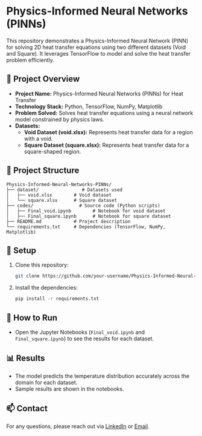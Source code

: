 
# Physics-Informed Neural Networks (PINNs)

This repository demonstrates a Physics-Informed Neural Network (PINN) for solving 2D heat transfer equations using two different datasets (Void and Square). It leverages TensorFlow to model and solve the heat transfer problem efficiently.

## 🚀 Project Overview
- **Project Name:** Physics-Informed Neural Networks (PINNs) for Heat Transfer
- **Technology Stack:** Python, TensorFlow, NumPy, Matplotlib
- **Problem Solved:** Solves heat transfer equations using a neural network model constrained by physics laws.
- **Datasets:**
  - **Void Dataset (void.xlsx):** Represents heat transfer data for a region with a void.
  - **Square Dataset (square.xlsx):** Represents heat transfer data for a square-shaped region.

## 📁 Project Structure
```
Physics-Informed-Neural-Networks-PINNs/
├── dataset/                # Datasets used
│   ├── void.xlsx        # Void dataset
│   └── square.xlsx      # Square dataset
├── codes/                 # Source code (Python scripts)
│   ├── Final_void.ipynb        # Notebook for void dataset
│   ├── Final_square.ipynb      # Notebook for square dataset
├── README.md            # Project description
└── requirements.txt     # Dependencies (TensorFlow, NumPy, Matplotlib)
```

## 🔧 Setup
1. Clone this repository:
   ```bash
   git clone https://github.com/your-username/Physics-Informed-Neural-Networks-PINNs.git
   ```
2. Install the dependencies:
   ```bash
   pip install -r requirements.txt
   ```

## 🚀 How to Run
- Open the Jupyter Notebooks (`Final_void.ipynb` and `Final_square.ipynb`) to see the results for each dataset.

## 📊 Results
- The model predicts the temperature distribution accurately across the domain for each dataset.
- Sample results are shown in the notebooks.

## 📫 Contact
For any questions, please reach out via [LinkedIn](https://www.linkedin.com/in/your-link) or [Email](mailto:your-email@example.com).
